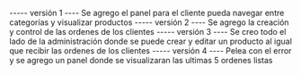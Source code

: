 ----- versión 1 ----
Se agrego el panel para el cliente pueda navegar entre categorías y visualizar productos
----- versión 2 ----
Se agrego la creación y control de las ordenes de los clientes 
----- versión 3 ----
Se creo todo el lado de la administración donde se puede crear y editar un producto al igual que recibir las ordenes de los clientes 
----- versión 4 ----
Pelea con el error y se agrego un panel donde se visualizaran las ultimas 5 ordenes listas 
